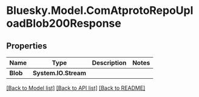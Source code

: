 # Bluesky.Model.ComAtprotoRepoUploadBlob200Response

## Properties

Name | Type | Description | Notes
------------ | ------------- | ------------- | -------------
**Blob** | **System.IO.Stream** |  | 

[[Back to Model list]](../README.md#documentation-for-models) [[Back to API list]](../README.md#documentation-for-api-endpoints) [[Back to README]](../README.md)

